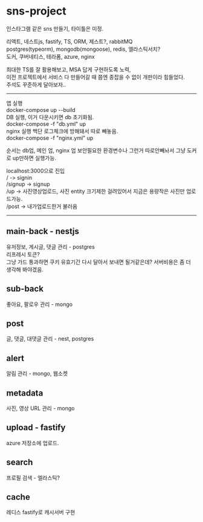 # sns-project

인스타그램 같은 sns 만들기, 타이틀은 미정.

리액트, 네스트js, fastify, TS, ORM, 제스트?, rabbitMQ  
postgres(typeorm), mongodb(mongoose), redis, 엘라스틱서치?  
도커, 쿠버네티스, 테라폼, azure, nginx

최대한 TS를 잘 활용해보고, MSA 답게 구현하도록 노력,  
이전 프로젝트에서 서비스 다 만들어갈 때 쯤엔 종잡을 수 없이 개판이라 힘들었다.  
주석도 꾸준하게 달아보자..

---

앱 실행  
docker-compose up --build  
DB 실행, 이거 다운시키면 db 초기화됨.  
docker-compose -f "db.yml" up  
nginx 실행 백단 로그체크에 방해돼서 따로 빼놓음.  
docker-compose -f "nginx.yml" up

순서는 db업, 메인 업, nginx 업
보안필요한 환경변수나 그런거 따로안빼놔서 그냥 도커로 up만하면 실행가능.

localhost:3000으로 진입  
/ -> signin  
/signup -> signup  
/up -> 사진영상업로드, 사진 entity 크기제한 걸려있어서 지금은 용량작은 사진만 업로드가능.  
/post -> 내가업로드한거 불러옴

---

## main-back - nestjs

유저정보, 게시글, 댓글 관리 - postgres  
리프레시 토큰?  
그냥 가드 통과하면 쿠키 유효기간 다시 달아서 보내면 될거같은데? 서버비용은 좀 더 생각해 봐야겠음.

## sub-back

좋아요, 팔로우 관리 - mongo

## post

글, 댓글, 대댓글 관리 - nest, postgres

## alert

알림 관리 - mongo, 웹소켓

## metadata

사진, 영상 URL 관리 - mongo

## upload - fastify

azure 저장소에 업로드.

## search

프로필 검색 - 엘라스틱?

## cache

레디스 fastify로 캐시서버 구현

